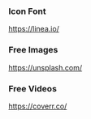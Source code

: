 ### Icon Font
https://linea.io/

### Free Images
https://unsplash.com/

### Free Videos
https://coverr.co/
